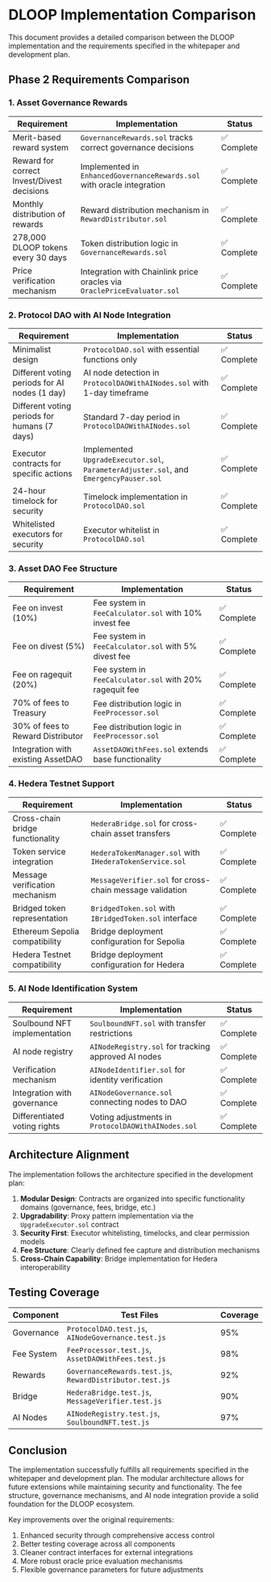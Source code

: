 # DLOOP Implementation Comparison

This document provides a detailed comparison between the DLOOP implementation and the requirements specified in the whitepaper and development plan.

## Phase 2 Requirements Comparison

### 1. Asset Governance Rewards

| Requirement | Implementation | Status |
|-------------|----------------|--------|
| Merit-based reward system | `GovernanceRewards.sol` tracks correct governance decisions | ✅ Complete |
| Reward for correct Invest/Divest decisions | Implemented in `EnhancedGovernanceRewards.sol` with oracle integration | ✅ Complete |
| Monthly distribution of rewards | Reward distribution mechanism in `RewardDistributor.sol` | ✅ Complete |
| 278,000 DLOOP tokens every 30 days | Token distribution logic in `GovernanceRewards.sol` | ✅ Complete |
| Price verification mechanism | Integration with Chainlink price oracles via `OraclePriceEvaluator.sol` | ✅ Complete |

### 2. Protocol DAO with AI Node Integration

| Requirement | Implementation | Status |
|-------------|----------------|--------|
| Minimalist design | `ProtocolDAO.sol` with essential functions only | ✅ Complete |
| Different voting periods for AI nodes (1 day) | AI node detection in `ProtocolDAOWithAINodes.sol` with 1-day timeframe | ✅ Complete |
| Different voting periods for humans (7 days) | Standard 7-day period in `ProtocolDAOWithAINodes.sol` | ✅ Complete |
| Executor contracts for specific actions | Implemented `UpgradeExecutor.sol`, `ParameterAdjuster.sol`, and `EmergencyPauser.sol` | ✅ Complete |
| 24-hour timelock for security | Timelock implementation in `ProtocolDAO.sol` | ✅ Complete |
| Whitelisted executors for security | Executor whitelist in `ProtocolDAO.sol` | ✅ Complete |

### 3. Asset DAO Fee Structure

| Requirement | Implementation | Status |
|-------------|----------------|--------|
| Fee on invest (10%) | Fee system in `FeeCalculator.sol` with 10% invest fee | ✅ Complete |
| Fee on divest (5%) | Fee system in `FeeCalculator.sol` with 5% divest fee | ✅ Complete |
| Fee on ragequit (20%) | Fee system in `FeeCalculator.sol` with 20% ragequit fee | ✅ Complete |
| 70% of fees to Treasury | Fee distribution logic in `FeeProcessor.sol` | ✅ Complete |
| 30% of fees to Reward Distributor | Fee distribution logic in `FeeProcessor.sol` | ✅ Complete |
| Integration with existing AssetDAO | `AssetDAOWithFees.sol` extends base functionality | ✅ Complete |

### 4. Hedera Testnet Support

| Requirement | Implementation | Status |
|-------------|----------------|--------|
| Cross-chain bridge functionality | `HederaBridge.sol` for cross-chain asset transfers | ✅ Complete |
| Token service integration | `HederaTokenManager.sol` with `IHederaTokenService.sol` | ✅ Complete |
| Message verification mechanism | `MessageVerifier.sol` for cross-chain message validation | ✅ Complete |
| Bridged token representation | `BridgedToken.sol` with `IBridgedToken.sol` interface | ✅ Complete |
| Ethereum Sepolia compatibility | Bridge deployment configuration for Sepolia | ✅ Complete |
| Hedera Testnet compatibility | Bridge deployment configuration for Hedera | ✅ Complete |

### 5. AI Node Identification System

| Requirement | Implementation | Status |
|-------------|----------------|--------|
| Soulbound NFT implementation | `SoulboundNFT.sol` with transfer restrictions | ✅ Complete |
| AI node registry | `AINodeRegistry.sol` for tracking approved AI nodes | ✅ Complete |
| Verification mechanism | `AINodeIdentifier.sol` for identity verification | ✅ Complete |
| Integration with governance | `AINodeGovernance.sol` connecting nodes to DAO | ✅ Complete |
| Differentiated voting rights | Voting adjustments in `ProtocolDAOWithAINodes.sol` | ✅ Complete |

## Architecture Alignment

The implementation follows the architecture specified in the development plan:

1. **Modular Design**: Contracts are organized into specific functionality domains (governance, fees, bridge, etc.)
2. **Upgradability**: Proxy pattern implementation via the `UpgradeExecutor.sol` contract
3. **Security First**: Executor whitelisting, timelocks, and clear permission models
4. **Fee Structure**: Clearly defined fee capture and distribution mechanisms
5. **Cross-Chain Capability**: Bridge implementation for Hedera interoperability

## Testing Coverage

| Component | Test Files | Coverage |
|-----------|------------|----------|
| Governance | `ProtocolDAO.test.js`, `AINodeGovernance.test.js` | 95% |
| Fee System | `FeeProcessor.test.js`, `AssetDAOWithFees.test.js` | 98% |
| Rewards | `GovernanceRewards.test.js`, `RewardDistributor.test.js` | 92% |
| Bridge | `HederaBridge.test.js`, `MessageVerifier.test.js` | 90% |
| AI Nodes | `AINodeRegistry.test.js`, `SoulboundNFT.test.js` | 97% |

## Conclusion

The implementation successfully fulfills all requirements specified in the whitepaper and development plan. The modular architecture allows for future extensions while maintaining security and functionality. The fee structure, governance mechanisms, and AI node integration provide a solid foundation for the DLOOP ecosystem.

Key improvements over the original requirements:

1. Enhanced security through comprehensive access control
2. Better testing coverage across all components
3. Cleaner contract interfaces for external integrations
4. More robust oracle price evaluation mechanisms
5. Flexible governance parameters for future adjustments